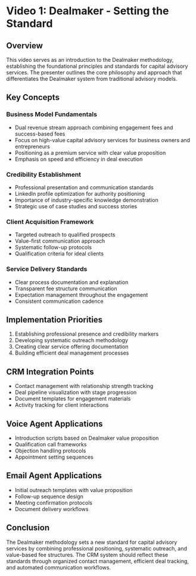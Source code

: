 # Video 1: Dealmaker - Setting the Standard

## Overview
This video serves as an introduction to the Dealmaker methodology, establishing the foundational principles and standards for capital advisory services. The presenter outlines the core philosophy and approach that differentiates the Dealmaker system from traditional advisory models.

## Key Concepts

### Business Model Fundamentals
- Dual revenue stream approach combining engagement fees and success-based fees
- Focus on high-value capital advisory services for business owners and entrepreneurs
- Positioning as a premium service with clear value proposition
- Emphasis on speed and efficiency in deal execution

### Credibility Establishment
- Professional presentation and communication standards
- LinkedIn profile optimization for authority positioning
- Importance of industry-specific knowledge demonstration
- Strategic use of case studies and success stories

### Client Acquisition Framework
- Targeted outreach to qualified prospects
- Value-first communication approach
- Systematic follow-up protocols
- Qualification criteria for ideal clients

### Service Delivery Standards
- Clear process documentation and explanation
- Transparent fee structure communication
- Expectation management throughout the engagement
- Consistent communication cadence

## Implementation Priorities
1. Establishing professional presence and credibility markers
2. Developing systematic outreach methodology
3. Creating clear service offering documentation
4. Building efficient deal management processes

## CRM Integration Points
- Contact management with relationship strength tracking
- Deal pipeline visualization with stage progression
- Document templates for engagement materials
- Activity tracking for client interactions

## Voice Agent Applications
- Introduction scripts based on Dealmaker value proposition
- Qualification call frameworks
- Objection handling protocols
- Appointment setting sequences

## Email Agent Applications
- Initial outreach templates with value proposition
- Follow-up sequence design
- Meeting confirmation protocols
- Document delivery workflows

## Conclusion
The Dealmaker methodology sets a new standard for capital advisory services by combining professional positioning, systematic outreach, and value-based fee structures. The CRM system should reflect these standards through organized contact management, efficient deal tracking, and automated communication workflows.
